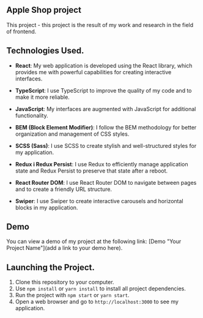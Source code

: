 ## Apple Shop project

This project - this project is the result of my work and research in the field of frontend.

## Technologies Used.

- **React**: My web application is developed using the React library, which provides me with powerful capabilities for creating interactive interfaces.

- **TypeScript**: I use TypeScript to improve the quality of my code and to make it more reliable.

- **JavaScript**: My interfaces are augmented with JavaScript for additional functionality.

- **BEM (Block Element Modifier)**: I follow the BEM methodology for better organization and management of CSS styles.

- **SCSS (Sass)**: I use SCSS to create stylish and well-structured styles for my application.

- **Redux і Redux Persist**: I use Redux to efficiently manage application state and Redux Persist to preserve that state after a reboot.

- **React Router DOM**: I use React Router DOM to navigate between pages and to create a friendly URL structure.

- **Swiper**: I use Swiper to create interactive carousels and horizontal blocks in my application.

## Demo

You can view a demo of my project at the following link: [Demo "Your Project Name"](add a link to your demo here).

## Launching the Project.

1. Clone this repository to your computer.
2. Use `npm install` or `yarn install` to install all project dependencies.
3. Run the project with `npm start` or `yarn start`.
4. Open a web browser and go to `http://localhost:3000` to see my application.
